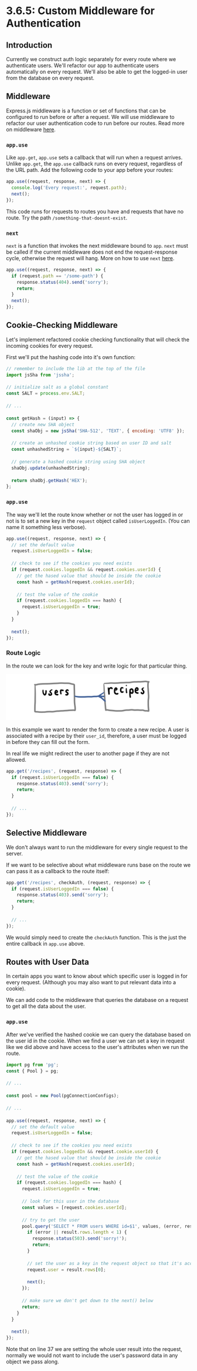 # 3.6.5: Custom Middleware for Authentication

## Introduction

Currently we construct auth logic separately for every route where we authenticate users. We'll refactor our app to authenticate users automatically on every request. We'll also be able to get the logged-in user from the database on every request.

## Middleware

Express.js middleware is a function or set of functions that can be configured to run before or after a request. We will use middleware to refactor our user authentication code to run before our routes. Read more on middleware [here](https://expressjs.com/en/guide/using-middleware.html).

### `app.use`

Like `app.get`, `app.use` sets a callback that will run when a request arrives. Unlike `app.get`, the `app.use` callback runs on every request, regardless of the URL path. Add the following code to your app before your routes:

```javascript
app.use((request, response, next) => {
  console.log('Every request:', request.path);
  next();
});
```

This code runs for requests to routes you have and requests that have no route. Try the path `/something-that-doesnt-exist`.

### `next`

`next` is a function that invokes the next middleware bound to `app`. `next` must be called if the current middleware does not end the request-response cycle, otherwise the request will hang. More on how to use `next` [here](https://expressjs.com/en/guide/writing-middleware.html).

```javascript
app.use((request, response, next) => {
  if (request.path == '/some-path') {
    response.status(404).send('sorry');
    return;
  }
  next();
});
```

## Cookie-Checking Middleware

Let's implement refactored cookie checking functionality that will check the incoming cookies for every request.

First we'll put the hashing code into it's own function:

```javascript
// remember to include the lib at the top of the file
import jsSha from 'jssha';

// initialize salt as a global constant
const SALT = process.env.SALT;

// ...

const getHash = (input) => {
  // create new SHA object
  const shaObj = new jsSha('SHA-512', 'TEXT', { encoding: 'UTF8' });

  // create an unhashed cookie string based on user ID and salt
  const unhashedString = `${input}-${SALT}`;

  // generate a hashed cookie string using SHA object
  shaObj.update(unhashedString);

  return shaObj.getHash('HEX');
};
```

### `app.use`

The way we'll let the route know whether or not the user has logged in or not is to set a new key in the `request` object called `isUserLoggedIn`. \(You can name it something less verbose\).

```javascript
app.use((request, response, next) => {
  // set the default value
  request.isUserLoggedIn = false;

  // check to see if the cookies you need exists
  if (request.cookies.loggedIn && request.cookies.userId) {
    // get the hased value that should be inside the cookie
    const hash = getHash(request.cookies.userId);

    // test the value of the cookie
    if (request.cookies.loggedIn === hash) {
      request.isUserLoggedIn = true;
    }
  }

  next();
});
```

### Route Logic

In the route we can look for the key and write logic for that particular thing.

![](../../.gitbook/assets/my-document-13-.jpg)

In this example we want to render the form to create a new recipe. A user is associated with a recipe by their `user_id`, therefore, a user must be logged in before they can fill out the form.

In real life we might redirect the user to another page if they are not allowed.

```javascript
app.get('/recipes', (request, response) => {
  if (request.isUserLoggedIn === false) {
    response.status(403).send('sorry');
    return;
  }

  // ...
});
```

## Selective Middleware

We don't always want to run the middleware for every single request to the server.

If we want to be selective about what middleware runs base on the route we can pass it as a callback to the route itself:

```javascript
app.get('/recipes', checkAuth, (request, response) => {
  if (request.isUserLoggedIn === false) {
    response.status(403).send('sorry');
    return;
  }

  // ...
});
```

We would simply need to create the `checkAuth` function. This is the just the entire callback in `app.use` above.

## Routes with User Data

In certain apps you want to know about which specific user is logged in for every request. \(Although you may also want to put relevant data into a cookie\).

We can add code to the middleware that queries the database on a request to get all the data about the user.

### `app.use`

After we've verified the hashed cookie we can query the database based on the user id in the cookie. When we find a user we can set a key in request like we did above and have access to the user's attributes when we run the route.

```javascript
import pg from 'pg';
const { Pool } = pg;

// ...

const pool = new Pool(pgConnectionConfigs);

// ...

app.use((request, response, next) => {
  // set the default value
  request.isUserLoggedIn = false;

  // check to see if the cookies you need exists
  if (request.cookies.loggedIn && request.cookie.userId) {
    // get the hased value that should be inside the cookie
    const hash = getHash(request.cookies.userId);

    // test the value of the cookie
    if (request.cookies.loggedIn === hash) {
      request.isUserLoggedIn = true;

      // look for this user in the database
      const values = [request.cookies.userId];

      // try to get the user
      pool.query('SELECT * FROM users WHERE id=$1', values, (error, result) => {
        if (error || result.rows.length < 1) {
          response.status(503).send('sorry!');
          return;
        }

        // set the user as a key in the request object so that it's accessible in the route
        request.user = result.rows[0];

        next();
      });

      // make sure we don't get down to the next() below
      return;
    }
  }

  next();
});
```

Note that on line 37 we are setting the whole user result into the request, normally we would not want to include the user's password data in any object we pass along.

